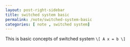 ```yaml
---
layout: post-right-sidebar
title: switched system basic
permalink: /note/switched-system-basic
categories: [ note , switched system]
---
```

This is basic concepts of switched system
`\[
A x = b
\]`
